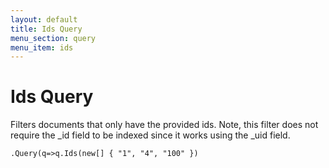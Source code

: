 ```yaml
---
layout: default
title: Ids Query
menu_section: query
menu_item: ids
---
```



# Ids Query

Filters documents that only have the provided ids. Note, this filter does not require the _id field to be indexed since it works using the _uid field.

	.Query(q=>q.Ids(new[] { "1", "4", "100" })

